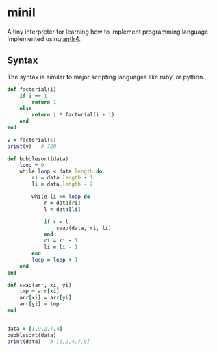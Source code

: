 # minil
A tiny interpreter for learning how to implement programming language.<br>
Implemented using [antlr4](http://www.antlr.org/).

## Syntax
The syntax is similar to major scripting languages like ruby, or python.
```ruby
def factorial(i)
    if i == 1
        return 1
    else
        return i * factorial(i - 1)
    end
end

v = factorial(6)
print(v)   # 720
```
```ruby
def bubblesort(data)
    loop = 0
    while loop < data.length do
        ri = data.length - 1
        li = data.length - 2

        while li >= loop do
            r = data[ri]
            l = data[li]

            if r < l
                swap(data, ri, li)
            end
            ri = ri - 1
            li = li - 1
        end
        loop = loop + 1
    end
end

def swap(arr, xi, yi)
    tmp = arr[xi]
    arr[xi] = arr[yi]
    arr[yi] = tmp
end


data = [1,9,2,7,4]
bubblesort(data)
print(data)   # [1,2,4,7,9]
```
